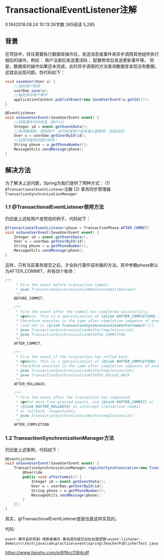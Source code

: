 # TransactionalEventListener注解

0.1942018.08.24 10:13:26字数 265阅读 5,285

## 背景

在项目中，往往需要执行数据库操作后，发送消息或事件来异步调用其他组件执行相应的操作，例如：
用户注册后发送激活码；
配置修改后发送更新事件等。
但是，数据库的操作如果还未完成，此时异步调用的方法查询数据库发现没有数据，这就会出现问题。伪代码如下：

```csharp
void saveUser(User u) {
    //保存用户信息
    userDao.save(u);
    //触发保存用户事件
    applicationContext.publishEvent(new SaveUserEvent(u.getId()));
}

@EventListener
void onSaveUserEvent(SaveUserEvent event) {
    //获取事件中的信息（用户id）
    Integer id = event.getEventData();
    //查询数据库，获取用户（此时如果用户还未插入数据库，则返回空）
    User u = userDao.getUserById(id);
    //这里可能报空指针异常！
    String phone = u.getPhoneNumber();
    MessageUtils.sendMessage(phone);
}
```

## 解决方法

为了解决上述问题，Spring为我们提供了两种方式：
(1) `@TransactionalEventListener`注解
(2) 事务同步管理器`TransactionSynchronizationManager`

### 1.1 @TransactionalEventListener使用方法

仍旧是上述给用户发短信的例子，代码如下：

```csharp
@TransactionalEventListener(phase = TransactionPhase.AFTER_COMMIT)
void onSaveUserEvent(SaveUserEvent event) {
    Integer id = event.getEventData();
    User u = userDao.getUserById(id);
    String phone = u.getPhoneNumber();
    MessageUtils.sendMessage(phone);
}
```

这样，只有当前事务提交之后，才会执行事件监听器的方法。其中参数phase默认为AFTER_COMMIT，共有四个枚举：

```dart
/**
     * Fire the event before transaction commit.
     * @see TransactionSynchronization#beforeCommit(boolean)
     */
    BEFORE_COMMIT,

    /**
     * Fire the event after the commit has completed successfully.
     * <p>Note: This is a specialization of {@link #AFTER_COMPLETION} and
     * therefore executes in the same after-completion sequence of events,
     * (and not in {@link TransactionSynchronization#afterCommit()}).
     * @see TransactionSynchronization#afterCompletion(int)
     * @see TransactionSynchronization#STATUS_COMMITTED
     */
    AFTER_COMMIT,

    /**
     * Fire the event if the transaction has rolled back.
     * <p>Note: This is a specialization of {@link #AFTER_COMPLETION} and
     * therefore executes in the same after-completion sequence of events.
     * @see TransactionSynchronization#afterCompletion(int)
     * @see TransactionSynchronization#STATUS_ROLLED_BACK
     */
    AFTER_ROLLBACK,

    /**
     * Fire the event after the transaction has completed.
     * <p>For more fine-grained events, use {@link #AFTER_COMMIT} or
     * {@link #AFTER_ROLLBACK} to intercept transaction commit
     * or rollback, respectively.
     * @see TransactionSynchronization#afterCompletion(int)
     */
    AFTER_COMPLETION
```

### 1.2 TransactionSynchronizationManager方法

仍旧是上述案例，代码如下：

```csharp
@EventListener
void onSaveUserEvent(SaveUserEvent event) {
    TransactionSynchronizationManager.registerSynchronization(new TransactionSynchronizationAdapter() {
        @Override
        public void afterCommit() {
            Integer id = event.getEventData();
            User u = userDao.getUserById(id);
            String phone = u.getPhoneNumber();
            MessageUtils.sendMessage(phone);
        }
    });
}
```

其实，@TransactionalEventListener底层也是这样实现的。



代码: 

```
event-事件监听机制-观察者模式-事务成功提交后在处理逻辑\event-listener-demo\src\test\java\com\practice\event\spring\TeacherPublisherTest.java
```

https://www.jianshu.com/p/6f9cc1384cdf